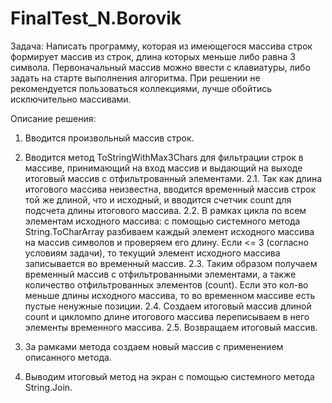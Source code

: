 # FinalTest_N.Borovik

Задача: Написать программу, которая из имеющегося массива строк формирует массив из строк, длина которых меньше либо равна 3 символа. 
Первоначальный массив можно ввести с клавиатуры, либо задать на старте выполнения алгоритма. При решении не рекомендуется пользоваться 
коллекциями, лучше обойтись исключительно массивами.

Описание решения:

1. Вводится произвольный массив строк.

2. Вводится метод ToStringWithMax3Chars для фильтрации строк в массиве, принимающий на вход массив и выдающий на выходе итоговый массив с 
отфильтрованный элементами.
2.1. Так как длина итогового массива неизвестна, вводится временный массив строк той же длиной, что и исходный, и вводится счетчик count для 
подсчета длины итогового массива.
2.2. В рамках цикла по всем элементам исходного массива: с помощью системного метода String.ToCharArray разбиваем каждый элемент исходного массива 
на массив символов и проверяем его длину. Если <= 3 (согласно условиям задачи), то текущий элемент исходного массива записывается во временный массив.
2.3. Таким образом получаем временный массив с отфильтрованными элементами, а также количество отфильтрованных элементов (count). 
Если это кол-во меньше длины исходного массива, то во временном массиве есть пустые ненужные позиции.
2.4. Создаем итоговый массив длиной count и цикломпо длине итогового массива переписываем в него элементы временного массива.
2.5. Возвращаем итоговый массив.

3. За рамками метода создаем новый массив с применением описанного метода.

4. Выводим итоговый метод на экран с помощью системного метода String.Join.
